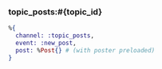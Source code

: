 ### topic_posts:#{topic_id}
```elixir
%{
  channel: :topic_posts,
  event: :new_post,
  post: %Post{} # (with poster preloaded)
}
```

